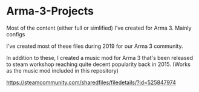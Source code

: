 # Arma-3-Projects
Most of the content (either full or simlified) I've created for Arma 3. Mainly configs

I've created most of these files during 2019 for our Arma 3 community. 

In addition to these, I created a music mod for Arma 3 that's been released to steam workshop reaching quite decent popularity back in 2015. (Works as the music mod included in this repository)

https://steamcommunity.com/sharedfiles/filedetails/?id=525847974

